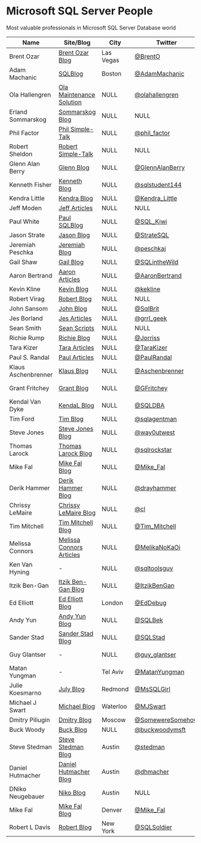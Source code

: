 # Microsoft SQL Server People
Most valuable professionals in Microsoft SQL Server Database world

| Name                | Site/Blog                  | City      | Twitter            | Email                             | MVP | MVP page         |
|---------------------|----------------------------|-----------|--------------------|-----------------------------------|----:|------------------|
| Brent Ozar          | [Brent Ozar Blog]          | Las Vegas | [@BrentO]          | help@brentozar.com                | 7   | [Ozar MVP]       |
| Adam Machanic       | [SQLBlog]                  | Boston    | [@AdamMachanic]    | NULL                              | 12  | [Machanic MVP]   |
| Ola Hallengren      | [Ola Maintenance Solution] | NULL      | [@olahallengren]   | ola@hallengren.com                | 3   | [Hallengren MVP] |
| Erland Sommarskog   | [Sommarskog Blog]          | NULL      | NULL               | esquel@sommarskog.se              | 13  | [Sommarskog MVP] |
| Phil Factor         | [Phil Simple-Talk]         | NULL      | [@phil_factor]     | NULL                              | -   | -                |
| Robert Sheldon      | [Robert Simple-Talk]       | NULL      | NULL               | NULL                              | -   | -                |
| Glenn Alan Berry    | [Glenn Blog]               | NULL      | [@GlennAlanBerry]  | glenn@SQLskills.com               | 9   | [Berry MVP]      |
| Kenneth Fisher      | [Kenneth Blog]             | NULL      | [@sqlstudent144]   | sqlstudent144@gmail.com           | -   | -                |
| Kendra Little       | [Kendra Blog]              | NULL      | [@Kendra_Little]   | NULL                              | 4   | [Little MVP]     |
| Jeff Moden          | [Jeff Articles]            | NULL      | NULL               | NULL                              | 8   | [Moden MVP]      |
| Paul White          | [Paul SQLBlog]             | NULL      | [@SQL_Kiwi]        | NULL                              | 5   | [White MVP]      |
| Jason Strate        | [Jason Blog]               | NULL      | [@StrateSQL]       | NULL                              | 7   | [Strate MVP]     |
| Jeremiah Peschka    | [Jeremiah Blog]            | NULL      | [@peschkaj]        | jeremiah.peschka@gmail.com        | 5   | [Peschka MVP]    |
| Gail Shaw           | [Gail Blog]                | NULL      | [@SQLintheWild]    | NULL                              | 8   | [Shaw MVP]       |
| Aaron Bertrand      | [Aaron Articles]           | NULL      | [@AaronBertrand]   | NULL                              | 19  | [Bertrand MVP]   |
| Kevin Kline         | [Kevin Blog]               | NULL      | [@kekline]         | kevin_e_kline@yahoo.com           | 13  | [Kline MVP]      |
| Robert Virag        | [Robert Blog]              | NULL      | NULL               | NULL                              | -   | -                |
| John Sansom         | [John Blog]                | NULL      | [@SqlBrit]         | NULL                              | -   | -                |
| Jes Borland         | [Jes Articles]             | NULL      | [@grrl_geek]       | NULL                              | 4   | [Borland MVP]    |
| Sean Smith          | [Sean Scripts]             | NULL      | NULL               | NULL                              | -   | -                |
| Richie Rump         | [Richie Blog]              | NULL      | [@Jorriss]         | NULL                              | -   | -                |
| Tara Kizer          | [Tara Articles]            | NULL      | [@TaraKizer]       | NULL                              | 9   | [Kizer MVP]      |
| Paul S. Randal      | [Paul Articles]            | NULL      | [@PaulRandal]      | paul@sqlskills.com                | 8   | [Randal MVP]     |
| Klaus Aschenbrenner | [Klaus Blog]               | NULL      | [@Aschenbrenner]   | klaus.aschenbrenner@sqlpassion.at | -   | -                |
| Grant Fritchey      | [Grant Blog]               | NULL      | [@GFritchey]       | NULL                              | 7   | [Fritchey MVP]   |
| Kendal Van Dyke     | [KendaL Blog]              | NULL      | [@SQLDBA]          | NULL                              | -   | -                |
| Tim Ford            | [Tim Blog]                 | NULL      | [@sqlagentman]     | NULL                              | 7   | [Ford MVP]       |
| Steve Jones         | [Steve Jones Blog]         | NULL      | [@way0utwest]      | NULL                              | 9   | [Jones MVP]      |
| Thomas Larock       | [Thomas Larock Blog]       | NULL      | [@sqlrockstar]     | NULL                              | 7   | [LaRock MVP]     |
| Mike Fal            | [Mike Fal Blog]            | NULL      | [@Mike_Fal]        | NULL                              | -   | -                |
| Derik Hammer        | [Derik Hammer Blog]        | NULL      | [@drayhammer]      | NULL                              | -   | -                |
| Chrissy LeMaire     | [Chrissy LeMaire Blog]     | NULL      | [@cl]              | NULL                              | 1   | [LeMaire MVP]    |
| Tim Mitchell        | [Tim Mitchell Blog]        | NULL      | [@Tim_Mitchell]    | NULL                              | 7   | [Mitchell MVP]   |
| Melissa Connors     | [Melissa Connors Articles] | NULL      | [@MelikaNoKaOi]    | NULL                              | -   | -                |
| Ken Van Hyning      | -                          | NULL      | [@sqltoolsguy]     | NULL                              | -   | -                |
| Itzik Ben-Gan       | [Itzik Ben-Gan Blog]       | NULL      | [@ItzikBenGan]     | NULL                              | 17  | [Ben-Gan MVP]    |
| Ed Elliott          | [Ed Elliott Blog]          | London    | [@EdDebug]         | ed.elliott@outlook.com            | -   | -                |
| Andy Yun            | [Andy Yun Blog]            | NULL      | [@SQLBek]          | NULL                              | -   | -                |
| Sander Stad         | [Sander Stad Blog]         | NULL      | [@SQLStad]         | NULL                              | -   | -                |
| Guy Glantser        | -                          | NULL      | [@guy_glantser]    | NULL                              | 2   | [Glantser MVP]   |
| Matan Yungman       | -                          | Tel Aviv  | [@MatanYungman]    | NULL                              | -   | [Yungman MVP]    |
| Julie Koesmarno     | [July Blog]                | Redmond   | [@MsSQLGirl]       | NULL                              | -   | -                |
| Michael J Swart     | [Michael Blog]             | Waterloo  | [@MJSwart]         | NULL                              | 5   | [Swart MVP]      |
| Dmitry Piliugin     | [Dmitry Blog]              | Moscow    | [@SomewereSomehow] | NULL                              | 3   | [Pilugin MVP]    |
| Buck Woody          | [Buck Blog]                | NULL      | [@buckwoodymsft]   | NULL                              | -   | -                |
| Steve Stedman       | [Steve Stedman Blog]       | Austin    | [@stedman]         | NULL                              | -   | -                |
| Daniel Hutmacher    | [Daniel Hutmacher Blog]    | Austin    | [@dhmacher]        | NULL                              | -   | -                |
| DNiko Neugebauer    | [Niko Blog]                | Austin    | NULL               | NULL                              | -   | -                |
| Mike Fal            | [Mike Fal Blog]            | Denver    | [@Mike_Fal]        | NULL                              | -   | -                |
| Robert L Davis      | [Robert Blog]              | New York  | [@SQLSoldier]      | NULL                              | 3   | [Davis MVP]      |

[Brent Ozar Blog]:http://www.brentozar.com/
[SQLBlog]:http://sqlblog.com
[Ola Maintenance Solution]:https://ola.hallengren.com/
[Sommarskog Blog]:http://www.sommarskog.se/
[Phil Simple-Talk]:https://www.simple-talk.com/author/phil-factor/
[Robert Simple-Talk]:https://www.simple-talk.com/author/robert-sheldon/
[Glenn Blog]:https://sqlserverperformance.wordpress.com/
[Kenneth Blog]:http://sqlstudies.com/
[Kendra Blog]:http://www.littlekendra.com/
[Jeff Articles]:http://www.sqlservercentral.com/Authors/Articles/Jeff_Moden/80567/
[Paul SQLBlog]:http://sqlblog.com/blogs/paul_white/
[Jason Blog]:http://www.jasonstrate.com/
[Jeremiah Blog]:http://facility9.com/
[Gail Blog]:http://sqlinthewild.co.za
[Aaron Articles]:http://sqlperformance.com/author/abertrand
[Kevin Blog]:http://kevinekline.com/
[Robert Blog]:http://www.sqlapprentice.net/
[John Blog]:http://www.johnsansom.com/
[Jes Articles]:http://blogs.lessthandot.com/index.php/author/grrlgeek/
[Sean Scripts]:http://www.sqlservercentral.com/Authors/Scripts/Sean_Smith/776614/
[Richie Blog]:http://www.jorriss.net/
[Tara Articles]:https://www.brentozar.com/archive/author/tara/
[Paul Articles]:http://www.sqlskills.com/blogs/paul/
[Klaus Blog]:https://www.sqlpassion.at
[Grant Blog]:http://www.scarydba.com/
[Kendal Blog]:http://www.kendalvandyke.com/
[Tim Blog]:http://thesqlagentman.com/
[Steve Jones Blog]:https://voiceofthedba.wordpress.com/
[Thomas Larock Blog]:http://thomaslarock.com/
[Mike Fal Blog]:http://www.mikefal.net
[Derik Hammer Blog]:http://www.sqlhammer.com/
[Chrissy LeMaire Blog]:https://blog.netnerds.net/author/chrissy/
[Tim Mitchell Blog]:https://www.timmitchell.net
[Melissa Connors Articles]:http://blogs.sqlsentry.com/author/melissaconnors/
[Itzik Ben-Gan Blog]:http://tsql.solidq.com/
[Ed Elliott Blog]:https://the.agilesql.club/Blogs/Ed-Elliott/About
[Andy Yun Blog]:https://sqlbek.wordpress.com
[Sander Stad Blog]:http://www.sqlstad.nl
[July Blog]:http://www.mssqlgirl.com/
[Michael Blog]:http://michaeljswart.com/
[Dmitry Blog]:http://www.queryprocessor.com/
[Buck Blog]:https://thelonedba.wordpress.com/
[Steve Stedman Blog]:http://stevestedman.com
[Daniel Hutmacher Blog]:https://sqlsunday.com
[Niko Blog]:http://www.nikoport.com
[Mike Fal Blog]:http://www.mikefal.net/
[Robert Blog]:http://www.sqlsoldier.com/wp/

[@BrentO]:https://twitter.com/BrentO
[@AdamMachanic]:https://twitter.com/AdamMachanic
[@olahallengren]:https://twitter.com/olahallengren
[@phil_factor]:https://twitter.com/phil_factor
[@GlennAlanBerry]:https://twitter.com/GlennAlanBerry
[@sqlstudent144]:https://twitter.com/sqlstudent144
[@Kendra_Little]:https://twitter.com/Kendra_Little
[@SQL_Kiwi]:https://twitter.com/SQL_Kiwi
[@StrateSQL]:https://twitter.com/StrateSQL
[@peschkaj]:https://twitter.com/peschkaj
[@SQLintheWild]:https://twitter.com/SQLintheWild
[@AaronBertrand]:https://twitter.com/AaronBertrand
[@kekline]:https://twitter.com/kekline
[@SqlBrit]:https://twitter.com/SqlBrit
[@grrl_geek]:https://twitter.com/grrl_geek
[@Jorriss]:https://twitter.com/Jorriss
[@TaraKizer]:https://twitter.com/TaraKizer
[@PaulRandal]:https://twitter.com/PaulRandal
[@Aschenbrenner]:https://twitter.com/Aschenbrenner
[@GFritchey]:https://twitter.com/GFritchey
[@SQLDBA]:https://twitter.com/SQLDBA
[@sqlagentman]:https://twitter.com/sqlagentman
[@way0utwest]:https://twitter.com/way0utwest
[@sqlrockstar]:https://twitter.com/sqlrockstar
[@Mike_Fal]:https://twitter.com/Mike_Fal
[@drayhammer]:https://twitter.com/drayhammer
[@cl]:https://twitter.com/cl
[@Tim_Mitchell]:https://twitter.com/Tim_Mitchell
[@MelikaNoKaOi]:https://twitter.com/MelikaNoKaOi
[@sqltoolsguy]:https://twitter.com/sqltoolsguy
[@ItzikBenGan]:https://twitter.com/ItzikBenGan
[@EdDebug]:https://twitter.com/EdDebug
[@SQLBek]:https://twitter.com/SQLBek
[@SQLStad]:https://twitter.com/SQLStad
[@guy_glantser]:https://twitter.com/guy_glantser
[@MatanYungman]:https://twitter.com/MatanYungman
[@MsSQLGirl]:https://twitter.com/MsSQLGirl
[@MJSwart]:https://twitter.com/MJSwart
[@SomewereSomehow]:https://twitter.com/SomewereSomehow
[@buckwoodymsft]:https://twitter.com/buckwoodymsft
[@stedman]:https://twitter.com/stedman
[@dhmacher]:https://twitter.com/dhmacher
[@Mike_Fal]:https://twitter.com/Mike_Fal
[@SQLSoldier]:https://twitter.com/SQLSoldier

[Ozar MVP]:https://mvp.microsoft.com/en-us/PublicProfile/4025575?fullName=Brent%20%20Ozar
[Machanic MVP]:https://mvp.microsoft.com/en-us/PublicProfile/10761?fullName=Adam%20%20Machanic
[Hallengren MVP]:https://mvp.microsoft.com/en-us/PublicProfile/5000459?fullName=Ola%20%20Hallengren
[Sommarskog MVP]:https://mvp.microsoft.com/en-us/PublicProfile/5440?fullName=erland%20sommarskog
[Berry MVP]:https://mvp.microsoft.com/en-us/PublicProfile/4000600?fullName=Glenn%20Alan%20Berry
[Little MVP]:https://mvp.microsoft.com/en-us/PublicProfile/4039606?fullName=Kendra%20%20Little
[Moden MVP]:https://mvp.microsoft.com/en-us/PublicProfile/4020758?fullName=jeff%20moden
[White MVP]:https://mvp.microsoft.com/en-us/PublicProfile/4032572?fullName=Paul%20%20White
[Strate MVP]:https://mvp.microsoft.com/en-us/PublicProfile/4025370?fullName=Jason%20%20Strate
[Peschka MVP]:https://mvp.microsoft.com/en-us/PublicProfile/4025617?fullName=Jeremiah%20%20Peschka
[Shaw MVP]:https://mvp.microsoft.com/en-us/PublicProfile/4020752?fullName=gail%20shaw
[Bertrand MVP]:https://mvp.microsoft.com/en-us/PublicProfile/8140?fullName=Aaron%20%20Bertrand
[Kline MVP]:https://mvp.microsoft.com/en-us/PublicProfile/9508?fullName=Kevin%20E%20Kline
[Borland MVP]:https://mvp.microsoft.com/en-us/PublicProfile/4039609?fullName=Jes%20%20Borland
[Kizer MVP]:https://mvp.microsoft.com/en-us/PublicProfile/4000602?fullName=Tara%20Lyn%20Kizer
[Randal MVP]:https://mvp.microsoft.com/en-us/PublicProfile/4015673?fullName=Paul%20S.%20Randal
[Fritchey MVP]:https://mvp.microsoft.com/en-us/PublicProfile/4025126?fullName=Grant%20%20Fritchey
[Ford MVP]:https://mvp.microsoft.com/en-us/PublicProfile/4025585?fullName=Timothy%20%20Ford
[Jones MVP]:https://mvp.microsoft.com/en-us/PublicProfile/4014238?fullName=Steve%20%20Jones
[LaRock MVP]:https://mvp.microsoft.com/en-us/PublicProfile/4025219?fullName=Thomas%20%20LaRock
[LeMaire MVP]:https://mvp.microsoft.com/en-us/PublicProfile/5001321?fullName=Chrissy%20%20LeMaire
[Mitchell MVP]:https://mvp.microsoft.com/en-us/PublicProfile/4027186?fullName=Tim%20%20Mitchell
[Ben-Gan MVP]:https://mvp.microsoft.com/en-us/PublicProfile/6819?fullName=Itzik%20%20Ben-Gan
[Glantser MVP]:https://mvp.microsoft.com/en-us/PublicProfile/5001253?fullName=Guy%20%20Glantser
[Yungman MVP]:https://mvp.microsoft.com/en-us/PublicProfile/5001675?fullName=Matan%20%20Yungman
[Swart MVP]:https://mvp.microsoft.com/en-us/PublicProfile/4038219?fullName=Michael%20J%20Swart
[Pilugin MVP]:https://mvp.microsoft.com/en-us/PublicProfile/5000995?fullName=Dmitry%20%20Pilugin
[Davis MVP]:https://mvp.microsoft.com/en-us/PublicProfile/5000945?fullName=Robert%20L%20Davis
